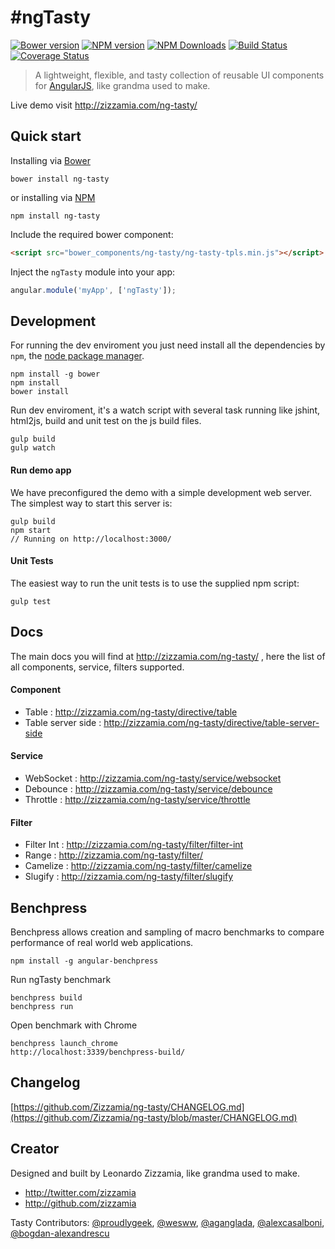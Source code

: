# #ngTasty 
[![Bower version](https://badge.fury.io/bo/ng-tasty.svg)](https://github.com/Zizzamia/bower-ng-tasty) [![NPM version](https://badge.fury.io/js/ng-tasty.svg)](https://www.npmjs.org/package/ng-tasty) [![NPM Downloads](http://img.shields.io/npm/dm/ng-tasty.svg)](https://www.npmjs.org/package/ng-tasty) [![Build Status](https://secure.travis-ci.org/Zizzamia/ng-tasty.svg)](https://travis-ci.org/Zizzamia/ng-tasty) [![Coverage Status](https://coveralls.io/repos/Zizzamia/ng-tasty/badge.svg?branch=master)](https://coveralls.io/r/Zizzamia/ng-tasty?branch=master)
> A lightweight, flexible, and tasty collection of reusable UI components for [AngularJS](https://angularjs.org/), like grandma used to make.

Live demo visit http://zizzamia.com/ng-tasty/

## Quick start

Installing via [Bower](bower)
```
bower install ng-tasty
```
or installing via [NPM](npm)
```
npm install ng-tasty
```

Include the required bower component:
``` html
<script src="bower_components/ng-tasty/ng-tasty-tpls.min.js"></script>
```

Inject the `ngTasty` module into your app:
``` JavaScript
angular.module('myApp', ['ngTasty']);
```


## Development
For running the dev enviroment you just need install
all the dependencies by `npm`, the [node package manager][npm-site]. 

```
npm install -g bower
npm install
bower install
```

Run dev enviroment, it's a watch script with several task running
like jshint, html2js, build and unit test on the js build files.
```
gulp build
gulp watch
```

#### Run demo app

We have preconfigured the demo with a simple development web server.  
The simplest way to start this server is:

```
gulp build
npm start
// Running on http://localhost:3000/
```

#### Unit Tests

The easiest way to run the unit tests is to use the supplied npm script:

```
gulp test
```

## Docs

The main docs you will find at http://zizzamia.com/ng-tasty/ , here the list of all components, service,
filters supported.

#### Component

- Table : http://zizzamia.com/ng-tasty/directive/table
- Table server side : http://zizzamia.com/ng-tasty/directive/table-server-side

#### Service

- WebSocket : http://zizzamia.com/ng-tasty/service/websocket
- Debounce : http://zizzamia.com/ng-tasty/service/debounce
- Throttle : http://zizzamia.com/ng-tasty/service/throttle

#### Filter

- Filter Int : http://zizzamia.com/ng-tasty/filter/filter-int
- Range : http://zizzamia.com/ng-tasty/filter/
- Camelize : http://zizzamia.com/ng-tasty/filter/camelize
- Slugify : http://zizzamia.com/ng-tasty/filter/slugify

## Benchpress
Benchpress allows creation and sampling of macro benchmarks to compare performance of real world web applications.
```
npm install -g angular-benchpress
```

Run ngTasty benchmark

```
benchpress build
benchpress run
```

Open benchmark with Chrome
```
benchpress launch_chrome
http://localhost:3339/benchpress-build/
```



## Changelog

[https://github.com/Zizzamia/ng-tasty/CHANGELOG.md](https://github.com/Zizzamia/ng-tasty/blob/master/CHANGELOG.md)


## Creator

Designed and built by Leonardo Zizzamia, like grandma used to make.

- <http://twitter.com/zizzamia>
- <http://github.com/zizzamia>

Tasty Contributors: [@proudlygeek](https://twitter.com/proudlygeek), [@wesww](https://twitter.com/w3sw), [@aganglada](https://twitter.com/aganglada), [@alexcasalboni](https://twitter.com/alex_casalboni), [@bogdan-alexandrescu](https://twitter.com/balx)

[bower]: https://github.com/Zizzamia/bower-ng-tasty
[bower-badge]: https://badge.fury.io/bo/ng-tasty.svg
[npm-site]: https://www.npmjs.org/
[npm]: https://www.npmjs.org/package/ng-tasty
[npm-badge]: https://badge.fury.io/js/ng-tasty.svg
[npm-downloads]: http://img.shields.io/npm/dm/ng-tasty.svg
[travis]: https://travis-ci.org/Zizzamia/ng-tasty
[travis-badge]: https://secure.travis-ci.org/Zizzamia/ng-tasty.svg
